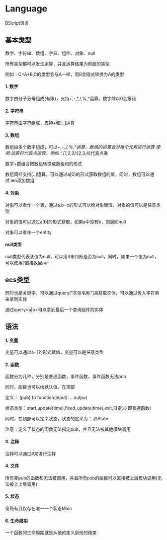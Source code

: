 # Language

BScript语言

## 基本类型
数字、字符串、数组、字典、组件、对象、null

所有类型都可以发生运算，并且运算结果为前面的类型

例如：C=A+B,C的类型会与A一样，而B会隐式转换为A的类型

#### 1. 数字

数字由分子分母组成(有限)，支持+,-,*,/,%,^运算，数字除以0会报错

#### 2. 字符串

字符串由字符组成，支持+和[..]运算

#### 3. 数组

数组由多个数字组成，可以+,-,*,/,%,^运算，数组的运算会对每个元素进行运算
使用:运算符代表点运算，例如：[1,2,3]:*[2,3,4]代表点乘

数字+数组会把数组转换成数组和的形式

数组同样支持[..]运算，可以通过a[0]的形式获取数组的值，同时，数组可以通过.len添加数组

#### 4. 对象

对象可以看作一个表，通过a.b=c的形式可以给对象赋值，对象的值可以是任意类型

对象的值可以通过a[b]的形式获取，如果a中没有b，则返回null

对象可以看作一个entity

#### null类型

null类型代表该值为null，可以用if来判断是否为null，同时，如果一个值为null，可以使用?直接返回null

## ecs类型

同时也是关键字，可以通过query["实体名称"]来获取实体，可以通过传入字符串来拿到实体

通过query<a|b>可以拿到最后一个查询组件的实体

## 语法

#### 1. 变量

变量可以通过a=1的形式赋值，变量可以是任意类型

#### 2. 函数

函数分为几种，分别是普通函数，事件函数，事件函数无法pub

同时，函数也可以给默认值，在顶部

定义：
(pub) fn function(input):
  ..
  output

状态类型：start,update(time),fixed_update(time),exit,自定义(即普通函数)

同时，在顶部可以定义状态，状态的定义为：
@State

注意：定义了状态的函数无法指定pub，并且无法被其他模块调用

#### 3. 注释

注释可以通过#来进行注释

#### 4. 文件

所有非pub的函数都无法被调用，并且所有pub的函数可以直接被上层模块调用(无法被上上层调用)

#### 5. 状态

全局有且仅存在唯一一个状态Main

#### 6. 生命周期

一个函数的生命周期就是从他的定义到他的结束
